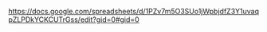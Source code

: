 https://docs.google.com/spreadsheets/d/1PZv7m5O3SUo1jWpbjdfZ3Y1uvaqpZLPDkYCKCUTrGss/edit?gid=0#gid=0

